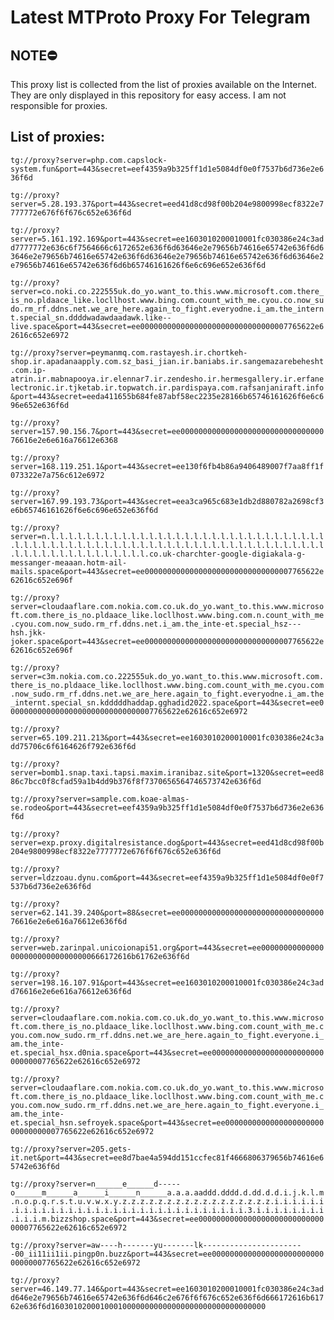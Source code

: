 # Latest MTProto Proxy For Telegram

## NOTE⛔

This proxy list is collected from the list of proxies available on the Internet. They are only displayed in this repository for easy access. I am not responsible for proxies.

## List of proxies:

`tg://proxy?server=php.com.capslock-system.fun&port=443&secret=eef4359a9b325ff1d1e5084df0e0f7537b6d736e2e636f6d`

`tg://proxy?server=5.28.193.37&port=443&secret=eed41d8cd98f00b204e9800998ecf8322e7777772e676f6f676c652e636f6d`

`tg://proxy?server=5.161.192.169&port=443&secret=ee1603010200010001fc030386e24c3add7777772e636c6f7564666c6172652e636f6d63646e2e79656b74616e65742e636f6d63646e2e79656b74616e65742e636f6d63646e2e79656b74616e65742e636f6d63646e2e79656b74616e65742e636f6d6b65746161626f6e6c696e652e636f6d`

`tg://proxy?server=co.noki.co.222555uk.do_yo.want_to.this.www.microsoft.com.there_is_no.pldaace_like.locllhost.www.bing.com.count_with_me.cyou.co.now_sudo.rm_rf.ddns.net.we_are_here.again_to_fight.everyodne.i_am.the_internt.special_sn.ddddwadawdaadawk.like--live.space&port=443&secret=ee000000000000000000000000000000007765622e62616c652e6972`

`tg://proxy?server=peymanmq.com.rastayesh.ir.chortkeh-shop.ir.apadanaapply.com.sz_basi_jian.ir.baniabs.ir.sangemazarebehesht.com.ip-atrin.ir.mabnapooya.ir.elennar7.ir.zendesho.ir.hermesgallery.ir.erfanelectronic.ir.tjketab.ir.topwatch.ir.pardispaya.com.rafsanjaniraft.info&port=443&secret=eeda411655b684fe87abf58ec2235e28166b65746161626f6e6c696e652e636f6d`

`tg://proxy?server=157.90.156.7&port=443&secret=ee0000000000000000000000000000000076616e2e6e616a76612e6368`

`tg://proxy?server=168.119.251.1&port=443&secret=ee130f6fb4b86a9406489007f7aa8ff1f073322e7a756c612e6972`

`tg://proxy?server=167.99.193.73&port=443&secret=eea3ca965c683e1db2d880782a2698cf3e6b65746161626f6e6c696e652e636f6d`

`tg://proxy?server=n.l.l.l.l.l.l.l.l.l.l.l.l.l.l.l.l.l.l.l.l.l.l.l.l.l.l.l.l.l.l.l.l.l.l.l.l.l.l.l.l.l.l.l.l.l.l.l.l.l.l.l.l.l.l.l.l.l.l.l.l.l.l.l.l.l.l.l.l.l.l.l.l.l.l.l.l.l.l.l.l.l.co.uk-charchter-google-digiakala-g-messanger-meaaan.hotm-ail-mails.space&port=443&secret=ee000000000000000000000000000000007765622e62616c652e696f`

`tg://proxy?server=cloudaaflare.com.nokia.com.co.uk.do_yo.want_to.this.www.microsoft.com.there_is_no.pldaace_like.locllhost.www.bing.com.n.count_with_me.cyou.com.now_sudo.rm_rf.ddns.net.i_am.the_inte-et.special_hsz---hsh.jkk-joker.space&port=443&secret=ee000000000000000000000000000000007765622e62616c652e696f`

`tg://proxy?server=c3m.nokia.com.co.222555uk.do_yo.want_to.this.www.microsoft.com.there_is_no.pldaace_like.locllhost.www.bing.com.count_with_me.cyou.com.now_sudo.rm_rf.ddns.net.we_are_here.again_to_fight.everyodne.i_am.the_internt.special_sn.kdddddhaddap.gghadid2022.space&port=443&secret=ee000000000000000000000000000000007765622e62616c652e6972`

`tg://proxy?server=65.109.211.213&port=443&secret=ee1603010200010001fc030386e24c3add75706c6f6164626f792e636f6d`

`tg://proxy?server=bomb1.snap.taxi.tapsi.maxim.iranibaz.site&port=1320&secret=eed886c7bcc0f8cfad59a1b4dd9b376f8f7370656564746573742e636f6d`

`tg://proxy?server=sample.com.koae-almas-se.rodeo&port=443&secret=eef4359a9b325ff1d1e5084df0e0f7537b6d736e2e636f6d`

`tg://proxy?server=exp.proxy.digitalresistance.dog&port=443&secret=eed41d8cd98f00b204e9800998ecf8322e7777772e676f6f676c652e636f6d`

`tg://proxy?server=ldzzoau.dynu.com&port=443&secret=eef4359a9b325ff1d1e5084df0e0f7537b6d736e2e636f6d`

`tg://proxy?server=62.141.39.240&port=88&secret=ee0000000000000000000000000000000076616e2e6e616a76612e636f6d`

`tg://proxy?server=web.zarinpal.unicoionapi51.org&port=443&secret=ee00000000000000000000000000000000666172616b61762e636f6d`

`tg://proxy?server=198.16.107.91&port=443&secret=ee1603010200010001fc030386e24c3add76616e2e6e616a76612e636f6d`

`tg://proxy?server=cloudaaflare.com.nokia.com.co.uk.do_yo.want_to.this.www.microsoft.com.there_is_no.pldaace_like.locllhost.www.bing.com.count_with_me.cyou.com.now_sudo.rm_rf.ddns.net.we_are_here.again_to_fight.everyone.i_am.the_inte-et.special_hsx.d0nia.space&port=443&secret=ee000000000000000000000000000000007765622e62616c652e6972`

`tg://proxy?server=cloudaaflare.com.nokia.com.co.uk.do_yo.want_to.this.www.microsoft.com.there_is_no.pldaace_like.locllhost.www.bing.com.count_with_me.cyou.com.now_sudo.rm_rf.ddns.net.we_are_here.again_to_fight.everyone.i_am.the_inte-et.special_hsn.sefroyek.space&port=443&secret=ee000000000000000000000000000000007765622e62616c652e6972`

`tg://proxy?server=205.gets-it.net&port=443&secret=ee8d7bae4a594dd151ccfec81f4666806379656b74616e65742e636f6d`

`tg://proxy?server=n______e______d-----o______m______a______i______n______a.a.a.aaddd.dddd.d.dd.d.d.i.j.k.l.m.n.o.p.q.r.s.t.u.v.w.x.y.z.z.z.z.z.z.z.z.z.z.z.z.z.z.z.z.z.i.i.i.i.i.i.i.i.i.i.i.i.i.i.i.i.i.i.i.i.i.i.i.i.i.i.i.i.i.i.i.i.3.i.i.i.i.i.i.i.i.i.i.i.m.bizzshop.space&port=443&secret=ee000000000000000000000000000000007765622e62616c652e6972`

`tg://proxy?server=aw----h-------yu-------lk-----------------------00_ii11ii1ii.pingp0n.buzz&port=443&secret=ee000000000000000000000000000000007765622e62616c652e6972`

`tg://proxy?server=46.149.77.146&port=443&secret=ee1603010200010001fc030386e24c3add646e2e79656b74616e65742e636f6d646c2e676f6f676c652e636f6d666172616b61762e636f6d160301020001000100000000000000000000000000000000`

